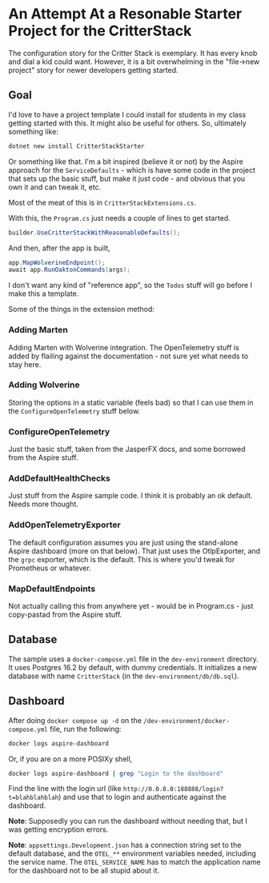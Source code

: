 # An Attempt At a Resonable Starter Project for the CritterStack

The configuration story for the Critter Stack is exemplary. It has every knob and dial a kid could want. However, it is a bit overwhelming in the "file->new project" story for newer developers getting started. 



## Goal

I'd love to have a project template I could install for students in my class getting started with this. It might also be useful for others. So, ultimately something like:

```sh
dotnet new install CritterStackStarter
```

Or something like that. I'm a bit inspired (believe it or not) by the Aspire approach for the `ServiceDefaults` - which is have some code in the project that sets up the basic stuff, but make it just code - and obvious that you own it and can tweak it, etc.

Most of the meat of this is in `CritterStackExtensions.cs`. 

With this, the `Program.cs` just needs a couple of lines to get started.

```csharp
builder.UseCritterStackWithReasonableDefaults();
```

And then, after the app is built,

```csharp
app.MapWolverineEndpoint();
await app.RunOaktonCommands(args);
```

I don't want any kind of "reference app", so the `Todos` stuff will go before I make this a template.

Some of the things in the extension method:

### Adding Marten

Adding Marten with Wolverine integration. The OpenTelemetry stuff is added by flailing against the documentation - not sure yet what needs to stay here.

### Adding Wolverine
Storing the options in a static variable (feels bad) so that I can use them in the `ConfigureOpenTelemetry` stuff below.

### ConfigureOpenTelemetry

Just the basic stuff, taken from the JasperFX docs, and some borrowed from the Aspire stuff.

### AddDefaultHealthChecks

Just stuff from the Aspire sample code. I think it is probably an ok default. Needs more thought.

### AddOpenTelemetryExporter

The default configuration assumes you are just using the stand-alone Aspire dashboard (more on that below). That just uses the OtlpExporter, and the `grpc` exporter, which is the default. This is where you'd tweak for Prometheus or whatever.

### MapDefaultEndpoints

Not actually calling this from anywhere yet - would be in Program.cs - just copy-pastad from the Aspire stuff.

## Database

The sample uses a `docker-compose.yml` file in the `dev-environment` directory. It uses Postgres 16.2 by default, with dummy credentials. It initializes a new database with name `CritterStack` (in the `dev-environment/db/db.sql`).



## Dashboard

After doing `docker compose up -d` on the `/dev-environment/docker-compose.yml` file, run the following:

```sh
docker logs aspire-dashboard
```
Or, if you are on a more POSIXy shell, 

```sh
docker logs aspire-dashboard | grep "Login to the dashboard"
```

Find the line with the login url (like `http://0.0.0.0:188888/login?t=blahblahblah`) and use that to login and authenticate against the dashboard.

**Note**: Supposedly you can run the dashboard without needing that, but I was getting encryption errors.

**Note**: `appsettings.Development.json` has a connection string set to the default database, and the `OTEL_**` environment variables needed, including the service name. The `OTEL_SERVICE_NAME` has to match the application name for the dashboard not to be all stupid about it.

